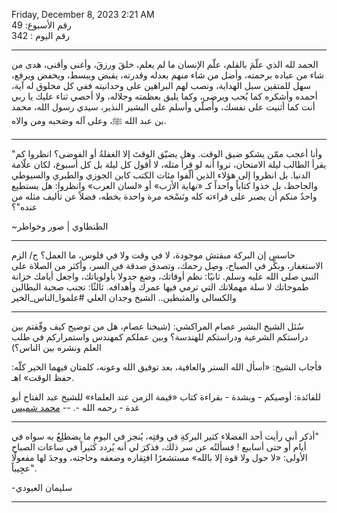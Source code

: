 
Friday, December 8, 2023 2:21 AM<br>
رقم الأسبوع: 49<br>
رقم اليوم : 342<br>

---

الحمد لله الذي علّمَ بالقلم، علّم الإنسان ما لم يعلم، خلقَ ورزقَ، وأغنى وأقنى، هدى من شاء من عباده برحمته، وأضل من شاء منهم بعدله وقدرته، يقبض ويبسط، ويخفض ويرفع، سهل للمتقين سبل الهداية، ونصب لهم البراهين على وحدانيته ففي كل مخلوق له آية، أحمده وأشكره كما يُحب ويرضى، وكما يليق بعظمته وجلاله، ولا أحصي ثناء عليك يا ربي أنت كما أثنيت على نفسك، وأُصلّي وأسلم على البشير النذير، سيدي رسول الله، محمد بن عبد الله ﷺ، وعلى آله وصَحبه ومن والاه. 

***
"وأنا أعجب ممّن يشكو ضيق الوقت. وهل يضيّق الوقتَ إلا الغفلةُ أو الفوضى؟
انظروا كم يقرأ الطالب ليلة الامتحان، تروا أنه لو قرأ مثله، لا أقول كل ليلة بل كل أسبوع، لكان علّامة الدنيا.
بل انظروا إلى هؤلاء الذين ألّفوا مئات الكتب كابن الجوزي والطبري والسيوطي والجاحظ، بل خذوا كتاباً واحداً كـ «نهاية الأرَب» أو «لسان العرب» وانظروا: هل يستطيع واحدٌ منكم أن يصبر على قراءته كله ونَسْخه مرة واحدة بخطه، فضلاً عن تأليف مثله من عنده"؟

~الطنطاوي | صور وخواطر

---
حاسس إن البركة مبقتش موجودة، لا في وقت ولا في فلوس، ما العمل؟
ج/ الزم الاستغفار، وبكِّر في الصباح، وصِل رحمك، وتصدق صدقة في السر، وأكثر من الصلاة على النبي صلى الله عليه وسلم.
ثانيًا: نظم أوقاتك، وضع جدولا بأولوياتك، واجعل أيامك خزانة طموحاتك لا سلة مهملاتك التي ترمي فيها عمرك وأهدافه.
ثالثًا: تجنب صحبة البطالين والكسالى والمثبطين..
الشيخ وجدان العلي
#علموا_الناس_الخير

---

سُئل الشيخ البشير عصام المراكشي: (شيخنا عصام، هل من توضيح كيف وفّقتم بين دراستكم الشرعية ودراستكم للهندسة؟ وبين عملكم كمهندس واستمراركم في طلب العلم ونشره بين الناس؟) 

فأجاب الشيخ: «أسأل الله الستر والعافية، بعد توفيق الله وعونه، كلمتان فيهما الخير كلّه: حفظ الوقت» اهـ. 

للفائدة: أوصيكم - وبشدة - بقراءة كتاب «قيمة الزمن عند العلماء» للشيخ عبد الفتاح أبو غدة - رحمه الله -.
-- <a href="https://t.me/yanfa3/100/2646" target="_blank">محمد شميس</a>

---

‏"أذكر أني رأيت أحد الفضلاء كثير البركةِ في وقتِه، يُنجز في اليومِ ما يضطلِعُ به سواه في أيام أو حتى أسابيع ! فسألتُه عن سر ذلك، فذكرَ لي أنه يُردد كثيراً في ساعات الصباح الأولى: «لا حول ولا قوة إلا بالله»
‏مستشعرًا افتِقاره وضعفه وحاجته، ووجدَ لها مفعولًا عجِيباً".

-‏ سليمان العبودي

---
